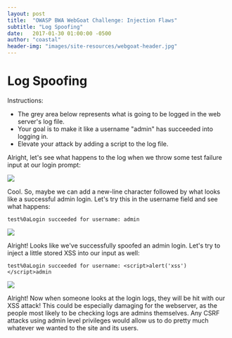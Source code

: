 ```yaml
---
layout: post
title:  "OWASP BWA WebGoat Challenge: Injection Flaws"
subtitle: "Log Spoofing"
date:   2017-01-30 01:00:00 -0500
author: "coastal"
header-img: "images/site-resources/webgoat-header.jpg"
---
```

# Log Spoofing
Instructions:

- The grey area below represents what is going to be logged in the web server's log file.
- Your goal is to make it like a username "admin" has succeeded into logging in.
- Elevate your attack by adding a script to the log file. 

Alright, let's see what happens to the log when we throw some test failure input at our login prompt:

<img src="{{ site.baseurl }}/images/2017-01-30-webgoat_part_10_continued/test-login.jpg">

Cool. So, maybe we can add a new-line character followed by what looks like a successful admin login. Let's try this in the username field and see what happens:

```
test%0aLogin succeeded for username: admin
```

<img src="{{ site.baseurl }}/images/2017-01-30-webgoat_part_10_continued/test-admin.jpg">

Alright! Looks like we've successfully spoofed an admin login. Let's try to inject a little stored XSS into our input as well:

```
test%0aLogin succeeded for username: <script>alert('xss')</script>admin
```

<img src="{{ site.baseurl }}/images/2017-01-30-webgoat_part_10_continued/test-admin-alert.jpg">

Alright! Now when someone looks at the login logs, they will be hit with our XSS attack! This could be especially damaging for the webserver, as the people most likely to be checking logs are admins themselves. Any CSRF attacks using admin level privileges would allow us to do pretty much whatever we wanted to the site and its users.